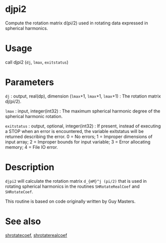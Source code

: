 # djpi2

Compute the rotation matrix d(pi/2) used in rotating data expressed in spherical harmonics.

# Usage

call djpi2 (`dj`, `lmax`, `exitstatus`)

# Parameters

`dj` : output, real(dp), dimension (`lmax`+1, `lmax`+1, `lmax`+1)
:   The rotation matrix dj(pi/2).

`lmax` : input, integer(int32)
:   The maximum spherical harmonic degree of the spherical harmonic rotation.

`exitstatus` : output, optional, integer(int32)
:   If present, instead of executing a STOP when an error is encountered, the variable exitstatus will be returned describing the error. 0 = No errors; 1 = Improper dimensions of input array; 2 = Improper bounds for input variable; 3 = Error allocating memory; 4 = File IO error.

# Description

`djpi2` will calculate the rotation matrix `d_{mM}^j (pi/2)` that is used in rotating spherical harmonics in the routines `SHRotateRealCoef` and `SHRotateCoef`.

This routine is based on code originally written by Guy Masters.

# See also

[shrotatecoef](shrotatecoef.html), [shrotaterealcoef](shrotaterealcoef.html)
